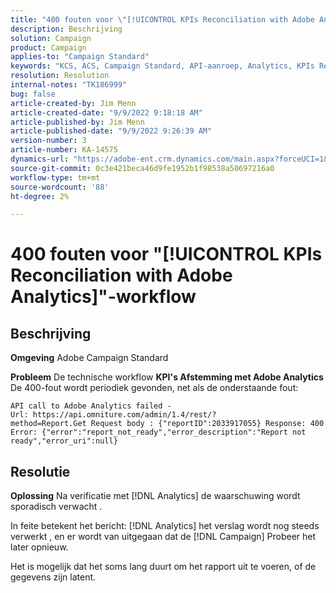 ```yaml
---
title: "400 fouten voor \"[!UICONTROL KPIs Reconciliation with Adobe Analytics]\" workflow"
description: Beschrijving
solution: Campaign
product: Campaign
applies-to: "Campaign Standard"
keywords: "KCS, ACS, Campaign Standard, API-aanroep, Analytics, KPIs Reconciliation with Adobe Analytics, 400 error"
resolution: Resolution
internal-notes: "TK186999"
bug: false
article-created-by: Jim Menn
article-created-date: "9/9/2022 9:18:18 AM"
article-published-by: Jim Menn
article-published-date: "9/9/2022 9:26:39 AM"
version-number: 3
article-number: KA-14575
dynamics-url: "https://adobe-ent.crm.dynamics.com/main.aspx?forceUCI=1&pagetype=entityrecord&etn=knowledgearticle&id=90e43d53-2030-ed11-9db1-0022480866ad"
source-git-commit: 0c3e421beca46d9fe1952b1f98538a50697216a0
workflow-type: tm+mt
source-wordcount: '88'
ht-degree: 2%

---
```


# 400 fouten voor &quot;[!UICONTROL KPIs Reconciliation with Adobe Analytics]&quot;-workflow

## Beschrijving


<b>Omgeving</b>
Adobe Campaign Standard

<b>Probleem</b>
De technische workflow <b>KPI&#39;s Afstemming met Adobe Analytics</b> De 400-fout wordt periodiek gevonden, net als de onderstaande fout:

```
API call to Adobe Analytics failed - Url: https://api.omniture.com/admin/1.4/rest/?method=Report.Get Request body : {"reportID":2033917055} Response: 400 Error: {"error":"report_not_ready","error_description":"Report not ready","error_uri":null}
```

## Resolutie


<b>Oplossing</b>
Na verificatie met [!DNL Analytics] de waarschuwing wordt sporadisch verwacht .

In feite betekent het bericht: [!DNL Analytics] het verslag wordt nog steeds verwerkt , en er wordt van uitgegaan dat de [!DNL Campaign] Probeer het later opnieuw.

Het is mogelijk dat het soms lang duurt om het rapport uit te voeren, of de gegevens zijn latent.

